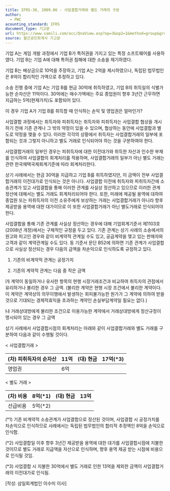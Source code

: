 ```yaml
---
title: IFRS-38, 2009.06 - 사업결합거래와 별도 거래의 구분
author:
  - PWC
acounting_standard: IFRS
document_type: 기고문
url: https://www.samili.com/acc/QnaView.asp?op=3&op2=1&method=group&group=2086-15;1&orgcode=0&searchword=&page=33&code=IFRS%2D38%3A200906
source: 월간공인회계사 기고문
---
```

기업 A는 게임 개발 과정에서 기업 B가 특허권을 가지고 있는 특정 소프트웨어를 사용하였다. 기업 B는 기업 A에 대해 특허권 침해에 대한 소송을 제기하였다.

  

기업 B는 배상금으로 10억을 주장하고, 기업 A는 2억을 제시하였으나, 독립된 법무법인은 8억이 합리적인 가액으로 추정하고 있다.

  

소송 진행 중에 기업 A는 기업 B를 현금 30억에 취득하였고, 기업 B의 취득일의 식별가능한 순자산은 11억이다. 30억에는 매수가액에는 주요 종업원이 향후 3년간 근무하면 지급하는 5억(현재가치)도 포함되어 있다.

  

이 경우 기업 A가 기업 B를 취득할 때 인식하는 손익 및 영업권은 얼마인가?

  

사업결합 과정에서는 취득자와 피취득자는 취득자와 피취득자는 사업결합 협상을 개시하기 전에 기존 관계나 그 밖의 약정이 있을 수 있으며, 협상하는 동안에 사업결합과 별도로 약정을 맺을 수 있다. 이러한 각각의 상황에서 취득자는 사업결합거래의 일부에 포함되는 것과 그렇지 아니하고 별도 거래로 인식되어야 하는 것을 구분하여야 한다.

  

사업결합거래의 일부인 경우는 피취득자에 대한 이전대가와 취득한 자산과 인수한 부채를 인식하여 사업결합의 회계처리를 적용하며, 사업결합거래의 일부가 아닌 별도 거래는 관련 한국채택국제회계기준에 따라 회계처리한다.

  

상기 사례에서는 현금 30억을 지급하고 기업 B를 취득하였지만, 이 금액이 전부 사업결합거래의 이전대가로 인식되는 것은 아니다. 사업결합 이전에 취득자와 피취득자간에 소송관계가 있고 사업결합을 통해 이러한 관계를 사실상 정산하고 있으므로 이러한 관계 정산에 대해서는 별도 거래도 회계처리되어야 한다. 또한, 미래에 제공될 용역에 대하여 종업원 또는 피취득자의 이전 소유주에게 보상하는 거래는 사업결합거래가 아니라 향후 제공받을 용역에 대한 대가이므로 이 또한 사업결합거래가 아닌 별도거래로 인식되어야 한다.

  

사업결합을 통해 기존 관계를 사실상 정산하는 경우에 대해 기업회계기준서 제1103호(2008년 개정)에서는 구체적인 규정을 두고 있다. 기존 관계는 상기 사례의 소송에서의 원고와 피고인 경우와 같이 비계약적 관계일 수도 있고, 공급계약을 맺고 있는 판매자와 고객과 같이 계약관계일 수도 있다. 동 기준서 문단 B52에 의하면 기존 관계가 사업결합으로 사실상 정산되는 경우 다음의 금액을 차손익으로 인식하도록 규정하고 있다.

1) 기존의 비계약적 관계는 공정가치

2) 기존의 계약적 관계는 다음 중 작은 금액

㈎ 계약이 동일하거나 유사한 항목의 현행 시장거래조건과 비교하여 취득자의 관점에서 유리하거나 불리한 경우 그 금액. (불리한 계약은 현행 시장 조건에서 불리한 계약이다. 이 계약은 계약상의 의무이행에서 발생하는 회피불가능한 원가가 그 계약에 의하여 받을 것으로 기대되는 경제적효익을 초과하는 계약인 손실부담계약일 필요는 없다.)

㈏ 거래상대방에게 불리한 조건으로 이용가능한 계약에서 거래상대방에게 정산규정이 명시되어 있는 경우 그 금액

  

상기 사례에서 사업결합시점의 회계처리는 아래와 같이 사업결합거래와 별도 거래를 구분하여 다음과 같이 수행될 것이다.

  

< 사업결합거래 >

| (차) 피취득자의 순자산 | 11억 | (대) 현금 | 17억(\*3) |
| --- | --- | --- | --- |
| 영업권 | 6억 |  |  |

  

< 별도 거래 >

| (차) 비용 | 8억(\*1) | (대) 현금 | 13억 |
| --- | --- | --- | --- |
| 선급비용 | 5억(\*2) |  |  |

(\*1) 기존 비계약적 소송관계가 사업결합으로 정산된 것이며, 사업결합 시 공정가치를 차손익으로 인식하므로 사례에서는 독립된 법무법인의 합리적 추정액인 8억을 손익으로 인식함.

(\*2) 사업결합일 이후 향후 3년간 제공받을 용역에 대한 대가를 사업결합시점에 지불한 것이므로 별도 거래로 지급액을 자산으로 인식하며, 향후 용역 제공 받는 시점에 비용으로 인식될 것임.

(\*3) 사업결합 시 지불한 30억에서 별도 거래로 인한 13억을 제외한 금액이 사업결합거래의 이전대가로 인식됨.

  

\[작성: 삼일회계법인 이수미 이사\]